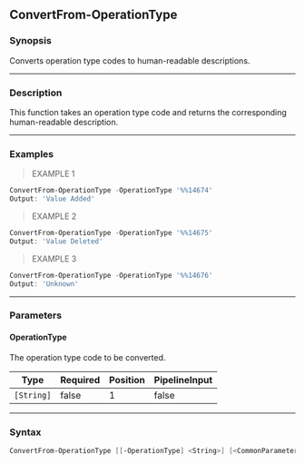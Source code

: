 ConvertFrom-OperationType
-------------------------

### Synopsis
Converts operation type codes to human-readable descriptions.

---

### Description

This function takes an operation type code and returns the corresponding human-readable description.

---

### Examples
> EXAMPLE 1

```PowerShell
ConvertFrom-OperationType -OperationType '%%14674'
Output: 'Value Added'
```
> EXAMPLE 2

```PowerShell
ConvertFrom-OperationType -OperationType '%%14675'
Output: 'Value Deleted'
```
> EXAMPLE 3

```PowerShell
ConvertFrom-OperationType -OperationType '%%14676'
Output: 'Unknown'
```

---

### Parameters
#### **OperationType**
The operation type code to be converted.

|Type      |Required|Position|PipelineInput|
|----------|--------|--------|-------------|
|`[String]`|false   |1       |false        |

---

### Syntax
```PowerShell
ConvertFrom-OperationType [[-OperationType] <String>] [<CommonParameters>]
```
